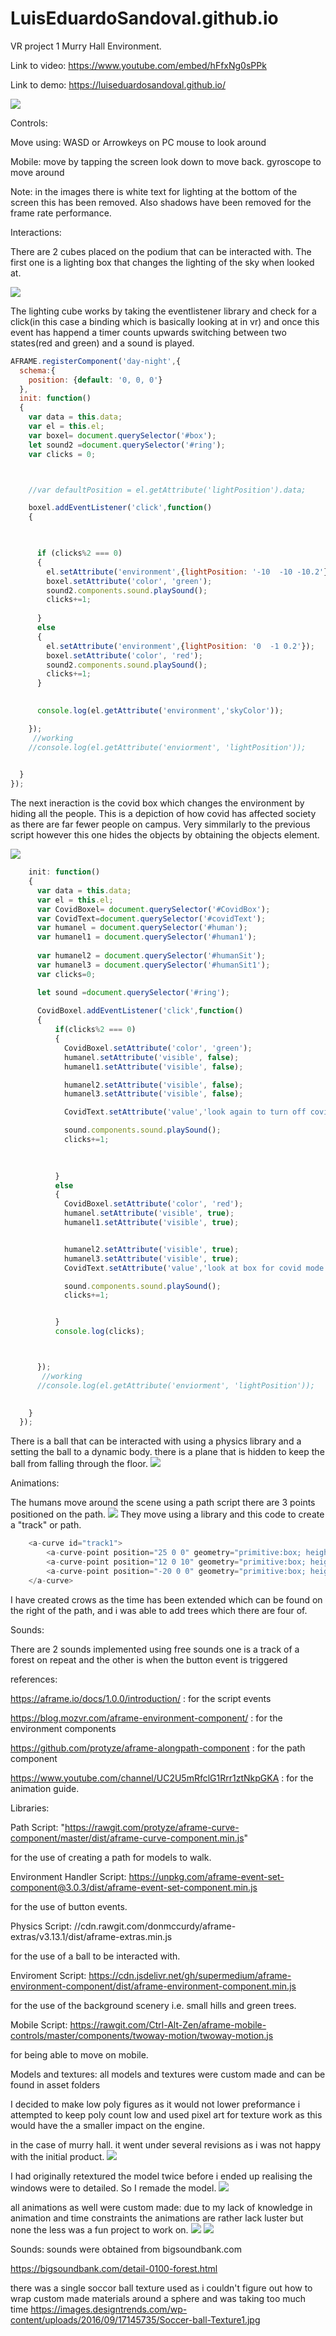 # LuisEduardoSandoval.github.io
VR project 1 Murry Hall Environment.

Link to video: https://www.youtube.com/embed/hFfxNg0sPPk



Link to demo: https://luiseduardosandoval.github.io/


![](Assets/gifs/p1_Sandoval.gif)

Controls:

Move using: WASD or Arrowkeys on PC
mouse to look around

Mobile: move by tapping the screen look down to move back.
gyroscope to move around

Note: in the images there is white text for lighting at the bottom of the screen this has been removed. Also shadows have been removed for the frame rate performance.



Interactions:



There are 2 cubes placed on the podium that can be interacted with. The first one is a lighting box that changes the lighting of
the sky when looked at.

![](Assets/gifs/lightingexample.gif)

The lighting cube works by taking the eventlistener library and check for a click(in this case a binding which is basically looking at in vr)
and once this event has happend a timer counts upwards switching between two states(red and green) and a sound is played.

``` javascript 
AFRAME.registerComponent('day-night',{
  schema:{
    position: {default: '0, 0, 0'}
  },
  init: function()
  {
    var data = this.data;
    var el = this.el;
    var boxel= document.querySelector('#box');
    let sound2 =document.querySelector('#ring');
    var clicks = 0;



    //var defaultPosition = el.getAttribute('lightPosition').data;

    boxel.addEventListener('click',function()
    {
      


      if (clicks%2 === 0)
      {
        el.setAttribute('environment',{lightPosition: '-10  -10 -10.2'});
        boxel.setAttribute('color', 'green');
        sound2.components.sound.playSound();
        clicks+=1;
        
      }
      else
      {
        el.setAttribute('environment',{lightPosition: '0  -1 0.2'});
        boxel.setAttribute('color', 'red');
        sound2.components.sound.playSound();
        clicks+=1;
      }

      
      console.log(el.getAttribute('environment','skyColor'));

    });
     //working
    //console.log(el.getAttribute('enviorment', 'lightPosition'));
    

  }
});
```

The next ineraction is the covid box which changes the environment by hiding all the people. This is a depiction of how covid has affected society as there are far fewer people on campus. Very simmilarly to the previous script however this one hides the objects by obtaining the objects element.


![](Assets/gifs/covidMode.gif)
``` javascript
    init: function()
    {
      var data = this.data;
      var el = this.el;
      var CovidBoxel= document.querySelector('#CovidBox');
      var CovidText=document.querySelector('#covidText');
      var humanel = document.querySelector('#human');
      var humanel1 = document.querySelector('#human1');
      
      var humanel2 = document.querySelector('#humanSit');
      var humanel3 = document.querySelector('#humanSit1');
      var clicks=0;

      let sound =document.querySelector('#ring');
      
      CovidBoxel.addEventListener('click',function()
      {
          if(clicks%2 === 0)
          {
            CovidBoxel.setAttribute('color', 'green');
            humanel.setAttribute('visible', false);
            humanel1.setAttribute('visible', false);

            humanel2.setAttribute('visible', false);
            humanel3.setAttribute('visible', false);

            CovidText.setAttribute('value','look again to turn off covid mode');

            sound.components.sound.playSound();
            clicks+=1;

            
            
          }
          else
          {
            CovidBoxel.setAttribute('color', 'red');
            humanel.setAttribute('visible', true);
            humanel1.setAttribute('visible', true);


            humanel2.setAttribute('visible', true);
            humanel3.setAttribute('visible', true);
            CovidText.setAttribute('value','look at box for covid mode');

            sound.components.sound.playSound();
            clicks+=1;


          }
          console.log(clicks);



      });
       //working
      //console.log(el.getAttribute('enviorment', 'lightPosition'));
      

    }
  });
  ```
  
  There is a ball that can be interacted with using a physics library and a setting the ball to a dynamic body. there is a plane that is hidden to keep the ball from falling through the floor.
  ![](Assets/gifs/ball_physics.gif)
  
  
 Animations:


The humans move around the scene using a path script there are 3 points positioned on the path.
![](Assets/gifs/HumanMove.gif)
They move using a library and this code to create a "track" or path.

``` javascript
    <a-curve id="track1">
        <a-curve-point position="25 0 0" geometry="primitive:box; height:0.1; width:0.1; depth:0.1" material="color:#ff0000"></a-curve-point>
        <a-curve-point position="12 0 10" geometry="primitive:box; height:0.1; width:0.1; depth:0.1" material="color:#ff0000"></a-curve-point>
        <a-curve-point position="-20 0 0" geometry="primitive:box; height:0.1; width:0.1; depth:0.1" material="color:#ff0000"></a-curve-point>
    </a-curve>
```

I have created crows as the time has been extended which can be found on the right of the path, and i was able to add trees which there are four of.

Sounds:


There are 2 sounds implemented using free sounds
one is a track of a forest on repeat
and the other is when the button event is triggered


references:

https://aframe.io/docs/1.0.0/introduction/ : for the script events

https://blog.mozvr.com/aframe-environment-component/ : for the environment components

https://github.com/protyze/aframe-alongpath-component : for the path component

https://www.youtube.com/channel/UC2U5mRfclG1Rrr1ztNkpGKA : for the animation guide.


Libraries:

Path Script: "https://rawgit.com/protyze/aframe-curve-component/master/dist/aframe-curve-component.min.js"


for the use of creating a path for models to walk.


Environment Handler Script: https://unpkg.com/aframe-event-set-component@3.0.3/dist/aframe-event-set-component.min.js


for the use of button events.


Physics Script: //cdn.rawgit.com/donmccurdy/aframe-extras/v3.13.1/dist/aframe-extras.min.js


for the use of a ball to be interacted with.


Enviroment Script: https://cdn.jsdelivr.net/gh/supermedium/aframe-environment-component/dist/aframe-environment-component.min.js


for the use of the background scenery i.e. small hills and green trees.


Mobile Script: https://rawgit.com/Ctrl-Alt-Zen/aframe-mobile-controls/master/components/twoway-motion/twoway-motion.js


for being able to move on mobile.


Models and textures:
all models and textures were custom made and can be found in asset folders
 
I decided to make low poly figures as it would not lower preformance i attempted to keep poly count low and 
used pixel art for texture work as this would have the a smaller impact on the engine.
 
 
in the case of murry hall. it went under several revisions as i was not happy with the initial product.
![](Assets/gifs/modelOfMurryOriginal.png)

I had originally retextured the model twice before i ended up realising the windows were to detailed.
So I remade the model.
![](Assets/gifs/modelofMurry.png)

all animations as well were custom made: 
due to my lack of knowledge in animation and time constraints the animations are rather lack luster but none the less was a fun project to work on. 
![](Assets/gifs/birds.png)
![](Assets/gifs/man.png)





Sounds:
sounds were obtained from bigsoundbank.com

https://bigsoundbank.com/detail-0100-forest.html 


there was a single soccor ball texture used as i couldn't figure out how to wrap custom made materials around a sphere and was taking too much time
https://images.designtrends.com/wp-content/uploads/2016/09/17145735/Soccer-ball-Texture1.jpg

